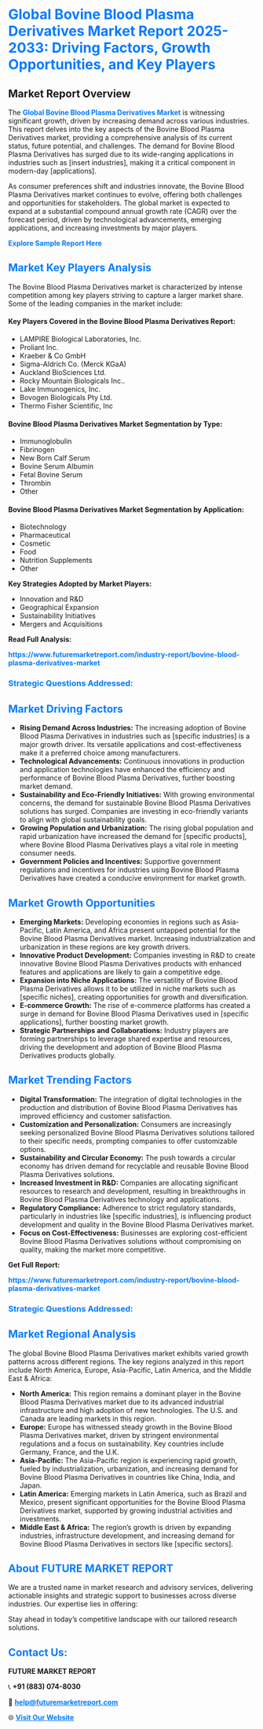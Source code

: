 <h1 style="color: #007BFF;">Global Bovine Blood Plasma Derivatives Market Report 2025-2033: Driving Factors, Growth Opportunities, and Key Players</h1>

<section id="overview">
<h2>Market Report Overview</h2>
<p>The <a href="https://www.futuremarketreport.com/industry-report/bovine-blood-plasma-derivatives-market" style="color: #007BFF; text-decoration: none;"><strong>Global Bovine Blood Plasma Derivatives Market</strong></a> is witnessing significant growth, driven by increasing demand across various industries. This report delves into the key aspects of the Bovine Blood Plasma Derivatives market, providing a comprehensive analysis of its current status, future potential, and challenges. The demand for Bovine Blood Plasma Derivatives has surged due to its wide-ranging applications in industries such as [insert industries], making it a critical component in modern-day [applications].</p>
<p>As consumer preferences shift and industries innovate, the Bovine Blood Plasma Derivatives market continues to evolve, offering both challenges and opportunities for stakeholders. The global market is expected to expand at a substantial compound annual growth rate (CAGR) over the forecast period, driven by technological advancements, emerging applications, and increasing investments by major players.</p>
</section>

<section id="overview">
<p><a href="https://www.futuremarketreport.com/request-sample/reportId=98158" style="color: #007BFF; text-decoration: none;"><strong>Explore Sample Report Here</strong></a></p>
</section>

<section id="key-players">
<h2 style="color: #007BFF;">Market Key Players Analysis</h2>
<p>The Bovine Blood Plasma Derivatives market is characterized by intense competition among key players striving to capture a larger market share. Some of the leading companies in the market include:</p>
<h4>Key Players Covered in the Bovine Blood Plasma Derivatives Report:</h4>
<ul><li>LAMPIRE Biological Laboratories, Inc.</li><li>Proliant Inc.</li><li>Kraeber &amp; Co GmbH</li><li>Sigma-Aldrich Co. (Merck KGaA)</li><li>Auckland BioSciences Ltd.</li><li>Rocky Mountain Biologicals Inc..</li><li>Lake Immunogenics, Inc.</li><li>Bovogen Biologicals Pty Ltd.</li><li>Thermo Fisher Scientific, Inc</li></ul>
<h4>Bovine Blood Plasma Derivatives Market Segmentation by Type:</h4>
<ul><li>Immunoglobulin</li><li>Fibrinogen</li><li>New Born Calf Serum</li><li>Bovine Serum Albumin</li><li>Fetal Bovine Serum</li><li>Thrombin</li><li>Other</li></ul>

<h4>Bovine Blood Plasma Derivatives Market Segmentation by Application:</h4>
<ul><li>Biotechnology</li><li>Pharmaceutical</li><li>Cosmetic</li><li>Food</li><li>Nutrition Supplements</li><li>Other</li></ul>
<p><strong>Key Strategies Adopted by Market Players:</strong></p>
<ul>
<li>Innovation and R&D</li>
<li>Geographical Expansion</li>
<li>Sustainability Initiatives</li>
<li>Mergers and Acquisitions</li>
</ul>
</section>

<section>
<p><strong>Read Full Analysis: </strong></p><a href="https://www.futuremarketreport.com/industry-report/bovine-blood-plasma-derivatives-market" style="color: #007BFF; text-decoration: none;"><strong>https://www.futuremarketreport.com/industry-report/bovine-blood-plasma-derivatives-market</strong></a>
<h3 style="color: #007BFF;">Strategic Questions Addressed:</h3>
</section>

<section id="driving-factors">
<h2 style="color: #007BFF;">Market Driving Factors</h2>
<ul>
<li><strong>Rising Demand Across Industries:</strong> The increasing adoption of Bovine Blood Plasma Derivatives in industries such as [specific industries] is a major growth driver. Its versatile applications and cost-effectiveness make it a preferred choice among manufacturers.</li>
<li><strong>Technological Advancements:</strong> Continuous innovations in production and application technologies have enhanced the efficiency and performance of Bovine Blood Plasma Derivatives, further boosting market demand.</li>
<li><strong>Sustainability and Eco-Friendly Initiatives:</strong> With growing environmental concerns, the demand for sustainable Bovine Blood Plasma Derivatives solutions has surged. Companies are investing in eco-friendly variants to align with global sustainability goals.</li>
<li><strong>Growing Population and Urbanization:</strong> The rising global population and rapid urbanization have increased the demand for [specific products], where Bovine Blood Plasma Derivatives plays a vital role in meeting consumer needs.</li>
<li><strong>Government Policies and Incentives:</strong> Supportive government regulations and incentives for industries using Bovine Blood Plasma Derivatives have created a conducive environment for market growth.</li>
</ul>
</section>

<section id="growth-opportunities">
<h2 style="color: #007BFF;">Market Growth Opportunities</h2>
<ul>
<li><strong>Emerging Markets:</strong> Developing economies in regions such as Asia-Pacific, Latin America, and Africa present untapped potential for the Bovine Blood Plasma Derivatives market. Increasing industrialization and urbanization in these regions are key growth drivers.</li>
<li><strong>Innovative Product Development:</strong> Companies investing in R&D to create innovative Bovine Blood Plasma Derivatives products with enhanced features and applications are likely to gain a competitive edge.</li>
<li><strong>Expansion into Niche Applications:</strong> The versatility of Bovine Blood Plasma Derivatives allows it to be utilized in niche markets such as [specific niches], creating opportunities for growth and diversification.</li>
<li><strong>E-commerce Growth:</strong> The rise of e-commerce platforms has created a surge in demand for Bovine Blood Plasma Derivatives used in [specific applications], further boosting market growth.</li>
<li><strong>Strategic Partnerships and Collaborations:</strong> Industry players are forming partnerships to leverage shared expertise and resources, driving the development and adoption of Bovine Blood Plasma Derivatives products globally.</li>
</ul>
</section>

<section id="trending-factors">
<h2 style="color: #007BFF;">Market Trending Factors</h2>
<ul>
<li><strong>Digital Transformation:</strong> The integration of digital technologies in the production and distribution of Bovine Blood Plasma Derivatives has improved efficiency and customer satisfaction.</li>
<li><strong>Customization and Personalization:</strong> Consumers are increasingly seeking personalized Bovine Blood Plasma Derivatives solutions tailored to their specific needs, prompting companies to offer customizable options.</li>
<li><strong>Sustainability and Circular Economy:</strong> The push towards a circular economy has driven demand for recyclable and reusable Bovine Blood Plasma Derivatives solutions.</li>
<li><strong>Increased Investment in R&D:</strong> Companies are allocating significant resources to research and development, resulting in breakthroughs in Bovine Blood Plasma Derivatives technology and applications.</li>
<li><strong>Regulatory Compliance:</strong> Adherence to strict regulatory standards, particularly in industries like [specific industries], is influencing product development and quality in the Bovine Blood Plasma Derivatives market.</li>
<li><strong>Focus on Cost-Effectiveness:</strong> Businesses are exploring cost-efficient Bovine Blood Plasma Derivatives solutions without compromising on quality, making the market more competitive.</li>
</ul>
</section>

<section>
<p><strong>Get Full Report: </strong></p><a href="https://www.futuremarketreport.com/industry-report/bovine-blood-plasma-derivatives-market" style="color: #007BFF; text-decoration: none;"><strong>https://www.futuremarketreport.com/industry-report/bovine-blood-plasma-derivatives-market</strong></a>
<h3 style="color: #007BFF;">Strategic Questions Addressed:</h3>
</section>


<section id="regional-analysis">
<h2 style="color: #007BFF;">Market Regional Analysis</h2>
<p>The global Bovine Blood Plasma Derivatives market exhibits varied growth patterns across different regions. The key regions analyzed in this report include North America, Europe, Asia-Pacific, Latin America, and the Middle East & Africa:</p>
<ul>
<li><strong>North America:</strong> This region remains a dominant player in the Bovine Blood Plasma Derivatives market due to its advanced industrial infrastructure and high adoption of new technologies. The U.S. and Canada are leading markets in this region.</li>
<li><strong>Europe:</strong> Europe has witnessed steady growth in the Bovine Blood Plasma Derivatives market, driven by stringent environmental regulations and a focus on sustainability. Key countries include Germany, France, and the U.K.</li>
<li><strong>Asia-Pacific:</strong> The Asia-Pacific region is experiencing rapid growth, fueled by industrialization, urbanization, and increasing demand for Bovine Blood Plasma Derivatives in countries like China, India, and Japan.</li>
<li><strong>Latin America:</strong> Emerging markets in Latin America, such as Brazil and Mexico, present significant opportunities for the Bovine Blood Plasma Derivatives market, supported by growing industrial activities and investments.</li>
<li><strong>Middle East & Africa:</strong> The region’s growth is driven by expanding industries, infrastructure development, and increasing demand for Bovine Blood Plasma Derivatives in sectors like [specific sectors].</li>
</ul>
</section>

<footer>
<h2 style="color: #007BFF;">About FUTURE MARKET REPORT</h2>
<p>We are a trusted name in market research and advisory services, delivering actionable insights and strategic support to businesses across diverse industries. Our expertise lies in offering:</p>

<p>Stay ahead in today’s competitive landscape with our tailored research solutions.</p>

<h2 style="color: #007BFF;">Contact Us:</h2>
<p><strong>FUTURE MARKET REPORT</strong></p>
<p>📞 <strong>+91 (883) 074-8030</strong></p>
<p>📧 <strong><a href="mailto:help@futuremarketreport.com" style="color: #007BFF;">help@futuremarketreport.com</a></strong></p>
<p>🌐 <strong><a href="https://www.futuremarketreport.com/" style="color: #007BFF;">Visit Our Website</a></strong></p>
</footer>